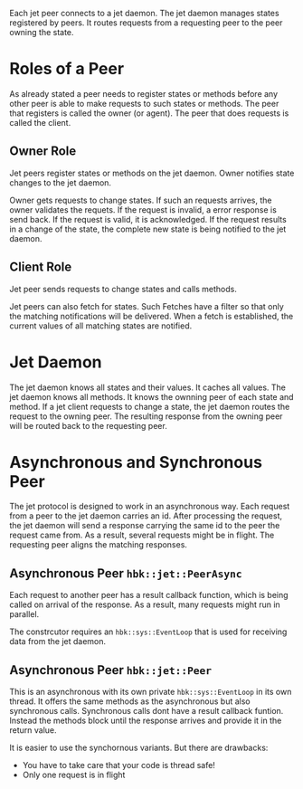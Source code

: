 Each jet peer connects to a jet daemon. The jet daemon manages states registered by peers. It routes requests from a requesting peer to the peer owning the state.

# Roles of a Peer

As already stated a peer needs to register states or methods before any other peer is able to make requests to such states or methods.
The peer that registers is called the owner (or agent). The peer that does requests is called the client.

## Owner Role

Jet peers register states or methods on the jet daemon. Owner notifies state changes to the jet daemon.

Owner gets requests to change states. If such an requests arrives, the owner validates the requets. If the request is invalid, a error response is send back. If the request is valid, it is acknowledged.
If the request results in a change of the state, the complete new state is being notified to the jet daemon.

## Client Role

Jet peer sends requests to change states and calls methods. 

Jet peers can also fetch for states. Such Fetches have a filter so that only the matching notifications will be delivered. When a fetch is established, the current values of all matching states are notified.


# Jet Daemon

The jet daemon knows all states and their values. It caches all values. 
The jet daemon knows all methods.
It knows the ownning peer of each state and method. If a jet client requests to change a state, the jet daemon routes the request to the owning peer.
The resulting response from the owning peer will be routed back to the requesting peer.


# Asynchronous and Synchronous Peer

The jet protocol is designed to work in an asynchronous way. Each request from a peer to the jet daemon carries an id. 
After processing the request, the jet daemon will send a response carrying the same id to the peer the request came from.
As a result, several requests might be in flight. The requesting peer aligns the matching responses.

## Asynchronous Peer `hbk::jet::PeerAsync`

Each request to another peer has a result callback function, which is being called on arrival of the response. 
As a result, many requests might run in parallel.

The constrcutor requires an `hbk::sys::EventLoop` that is used for receiving data from the jet daemon.

## Asynchronous Peer `hbk::jet::Peer`

This is an asynchronous with its own private `hbk::sys::EventLoop` in its own thread.
It offers the same methods as the asynchronous but also synchronous calls.
Synchronous calls dont have a result callback funtion. Instead the methods block until the response arrives and provide it in the return value.

It is easier to use the synchornous variants. But there are drawbacks:

- You have to take care that your code is thread safe!
- Only one request is in flight


